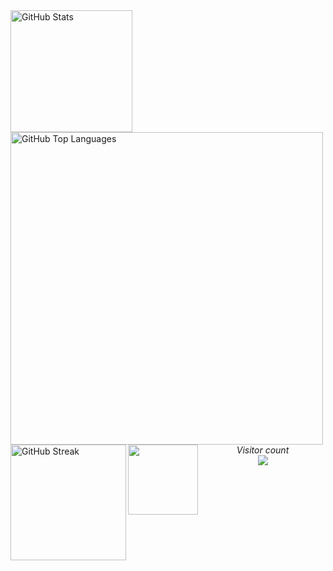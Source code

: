 <!-- Username = RomulusMirauta -->


<a href="#">
	<img align="left" height=195
		src="https://github-readme-stats.vercel.app/api?username=RomulusMirauta&theme=dark&show_icons=true&hide_border=false&count_private=true&cache_seconds=86400"
		alt="GitHub Stats" />
</a>


<a href="https://gh-stats-gen.vercel.app/">
	<img align="left" height=500
		src="https://github-readme-stats.vercel.app/api/top-langs/?username=RomulusMirauta&theme=dark&show_icons=true&hide_border=false&layout=pie&cache_seconds=86400&&langs_count=20"
		alt="GitHub Top Languages" />
</a>



<a href="#">
	<img align="left" height=185
		src="https://github-readme-streak-stats.herokuapp.com/?user=RomulusMirauta&theme=dark&hide_border=false&cache_seconds=86400"
		alt="GitHub Streak" />
</a>


<a href="#">
	<img align="left" height=112
		src="https://github-profile-trophy.vercel.app/?username=RomulusMirauta&theme=darkhub&no-frame=false&title=Repositories,Followers,Commits&column=-1" />
</a>


<br><br><br><br><br><br><br><br><br>


<p align="center">
	<i>Visitor count</i><br>
	<img src="https://profile-counter.glitch.me/RomulusMirauta/count.svg" />
</p>